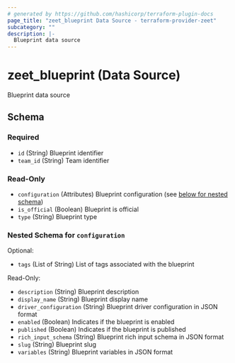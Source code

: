 ```yaml
---
# generated by https://github.com/hashicorp/terraform-plugin-docs
page_title: "zeet_blueprint Data Source - terraform-provider-zeet"
subcategory: ""
description: |-
  Blueprint data source
---
```


# zeet_blueprint (Data Source)

Blueprint data source



<!-- schema generated by tfplugindocs -->
## Schema

### Required

- `id` (String) Blueprint identifier
- `team_id` (String) Team identifier

### Read-Only

- `configuration` (Attributes) Blueprint configuration (see [below for nested schema](#nestedatt--configuration))
- `is_official` (Boolean) Blueprint is official
- `type` (String) Blueprint type

<a id="nestedatt--configuration"></a>
### Nested Schema for `configuration`

Optional:

- `tags` (List of String) List of tags associated with the blueprint

Read-Only:

- `description` (String) Blueprint description
- `display_name` (String) Blueprint display name
- `driver_configuration` (String) Blueprint driver configuration in JSON format
- `enabled` (Boolean) Indicates if the blueprint is enabled
- `published` (Boolean) Indicates if the blueprint is published
- `rich_input_schema` (String) Blueprint rich input schema in JSON format
- `slug` (String) Blueprint slug
- `variables` (String) Blueprint variables in JSON format
